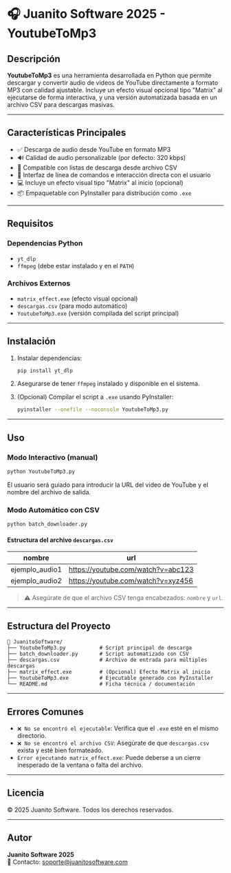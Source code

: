 # 🎧 Juanito Software 2025 - YoutubeToMp3

## Descripción

**YoutubeToMp3** es una herramienta desarrollada en Python que permite descargar y convertir audio de videos de YouTube directamente a formato MP3 con calidad ajustable. Incluye un efecto visual opcional tipo "Matrix" al ejecutarse de forma interactiva, y una versión automatizada basada en un archivo CSV para descargas masivas.

---

## Características Principales

- ✅ Descarga de audio desde YouTube en formato MP3
- 🔊 Calidad de audio personalizable (por defecto: 320 kbps)
- 🧾 Compatible con listas de descarga desde archivo CSV
- 🧠 Interfaz de línea de comandos e interacción directa con el usuario
- 💻 Incluye un efecto visual tipo "Matrix" al inicio (opcional)
- 📦 Empaquetable con PyInstaller para distribución como `.exe`

---

## Requisitos

### Dependencias Python

- `yt_dlp`  
- `ffmpeg` (debe estar instalado y en el `PATH`)

### Archivos Externos

- `matrix_effect.exe` (efecto visual opcional)
- `descargas.csv` (para modo automático)
- `YoutubeToMp3.exe` (versión compilada del script principal)

---

## Instalación

1. Instalar dependencias:
   ```bash
   pip install yt_dlp
   ```

2. Asegurarse de tener `ffmpeg` instalado y disponible en el sistema.

3. (Opcional) Compilar el script a `.exe` usando PyInstaller:
   ```bash
   pyinstaller --onefile --noconsole YoutubeToMp3.py
   ```

---

## Uso

### Modo Interactivo (manual)

```bash
python YoutubeToMp3.py
```

El usuario será guiado para introducir la URL del video de YouTube y el nombre del archivo de salida.

### Modo Automático con CSV

```bash
python batch_downloader.py
```

#### Estructura del archivo `descargas.csv`

| nombre         | url                                |
|----------------|------------------------------------|
| ejemplo_audio1 | https://youtube.com/watch?v=abc123 |
| ejemplo_audio2 | https://youtube.com/watch?v=xyz456 |

> ⚠️ Asegúrate de que el archivo CSV tenga encabezados: `nombre` y `url`.

---

## Estructura del Proyecto

```
📁 JuanitoSoftware/
├── YoutubeToMp3.py           # Script principal de descarga
├── batch_downloader.py       # Script automatizado con CSV
├── descargas.csv             # Archivo de entrada para múltiples descargas
├── matrix_effect.exe         # (Opcional) Efecto Matrix al inicio
├── YoutubeToMp3.exe          # Ejecutable generado con PyInstaller
└── README.md                 # Ficha técnica / documentación
```

---

## Errores Comunes

- `❌ No se encontró el ejecutable`: Verifica que el `.exe` esté en el mismo directorio.
- `❌ No se encontró el archivo CSV`: Asegúrate de que `descargas.csv` exista y esté bien formateado.
- `Error ejecutando matrix_effect.exe`: Puede deberse a un cierre inesperado de la ventana o falta del archivo.

---

## Licencia

© 2025 Juanito Software. Todos los derechos reservados.

---

## Autor

**Juanito Software 2025**  
📧 Contacto: [soporte@juanitosoftware.com](mailto:soporte@juanitosoftware.com)
